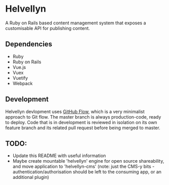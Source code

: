 # Helvellyn

A Ruby on Rails based content management system that exposes a customisable API for publishing content.

## Dependencies

- Ruby
- Ruby on Rails
- Vue.js
- Vuex
- Vuetify
- Webpack

## Development

Helvellyn devlopment uses [GitHub Flow](https://guides.github.com/introduction/flow/), which is a very minimalist approach to Git flow. The master branch is always production-code, ready to deploy. Code that is in development is reviewed in isolation on its own feature branch and its related pull request before being merged to master.

## TODO:

* Update this README with useful information
* Maybe create mountable 'helvellyn' engine for open source shareability, and move application to 'helvellyn-cms' (note: just the CMS-y bits - authentication/authorisation should be left to the consuming app, or an additional plugin)
